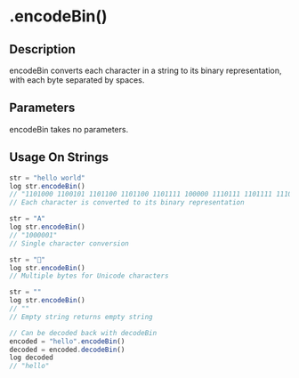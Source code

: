 # .encodeBin()

## Description

encodeBin converts each character in a string to its binary representation, with each byte separated by spaces.

## Parameters

encodeBin takes no parameters.

## Usage On Strings

```javascript
str = "hello world"
log str.encodeBin()
// "1101000 1100101 1101100 1101100 1101111 100000 1110111 1101111 1110010 1101100 1100100"
// Each character is converted to its binary representation

str = "A"
log str.encodeBin()
// "1000001"
// Single character conversion

str = "🌟"
log str.encodeBin()
// Multiple bytes for Unicode characters

str = ""
log str.encodeBin()
// ""
// Empty string returns empty string

// Can be decoded back with decodeBin
encoded = "hello".encodeBin()
decoded = encoded.decodeBin()
log decoded
// "hello"
```

